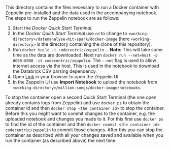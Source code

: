 This directory contains the files necessary to run a Docker container
with Zeppelin pre-installed and the data used in the accompanying notebook.
The steps to run the Zeppelin notebook are as follows:

1. Start the *Docker Quick Start Terminal*.
2. In the *Docker Quick Start Terminal* use `cd` to change to `<working-directory>/datenanalyse-mit-spark/docker-image`
(here `<working-directory>` is the directory containing the clone of this repository).
3. Run `docker build -t codecentric/zeppelin .` **Note:** This will take some time as the data are downloaded.
Next run `docker run --net=host -p 8080:8080 -it codecentric/zeppelin`. The `--net` flag
is used to allow internet access via the host. This is used in the notebook to download
the Databrick CSV parsing dependency.
4. Open [Link](http://192.168.99.100:8080/#/) in your browser to open the Zeppelin UI.
5. In the Zeppelin UI use **Import Notebook** to upload the notebook from `<working-directory>/million-songs/docker-image/notebooks`.

To stop the container open a second Quick Start Terminal (the one open already contains logs from Zeppelin) and use `docker ps` to obtain the container id
and then `docker stop <the container id>` to stop the container. Before this you might want to commit changes to the container, e.g. the uploaded
notebook and changes you made to it. For this first use `docker ps` to find the id of the container and then `docker commit <the container id> codecentric/zeppelin`
to commit those changes. After this you can stop the container as described with all your changes saved and available when you run
the container (as described above) the next time.
